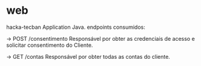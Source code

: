 # web

hacka-tecban
Application Java.
endpoints consumidos:

-> POST /consentimento Responsável por obter as credenciais de acesso e solicitar consentimento do Cliente.

-> GET /contas Responsável por obter todas as contas do cliente.
